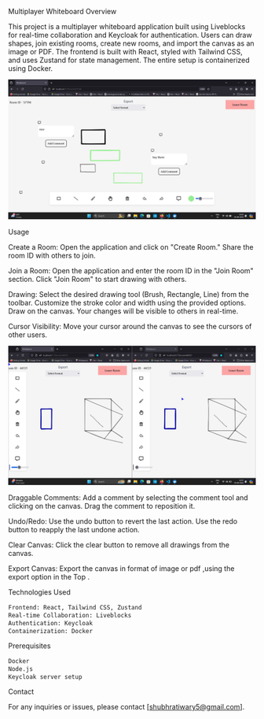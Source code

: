 Multiplayer Whiteboard
Overview

This project is a multiplayer whiteboard application built using Liveblocks for real-time collaboration and Keycloak for authentication. Users can draw shapes, join existing rooms, create new rooms, and import the canvas as an image or PDF. The frontend is built with React, styled with Tailwind CSS, and uses Zustand for state management. The entire setup is containerized using Docker.



![Screenshot](./src/images/UI.png)




Usage

 Create a Room:
        Open the application and click on "Create Room."
        Share the room ID with others to join.

 Join a Room:
        Open the application and enter the room ID in the "Join Room" section.
        Click "Join Room" to start drawing with others.

 Drawing:
        Select the desired drawing tool (Brush, Rectangle, Line) from the toolbar.
        Customize the stroke color and width using the provided options.
        Draw on the canvas. Your changes will be visible to others in real-time.

 Cursor Visibility:
        Move your cursor around the canvas to see the cursors of other users.



        
![Screenshot](./src/images/UI4.png)


        

 Draggable Comments:
        Add a comment by selecting the comment tool and clicking on the canvas.
        Drag the comment to reposition it.

  Undo/Redo:
        Use the undo button to revert the last action.
        Use the redo button to reapply the last undone action.

 Clear Canvas:
        Click the clear button to remove all drawings from the canvas.

 Export Canvas:
         Export the canvas in format of image or pdf ,using the export option in the Top . 





Technologies Used

    Frontend: React, Tailwind CSS, Zustand
    Real-time Collaboration: Liveblocks
    Authentication: Keycloak
    Containerization: Docker

Prerequisites

    Docker
    Node.js
    Keycloak server setup

Contact

For any inquiries or issues, please contact [shubhratiwary5@gmail.com].

    
